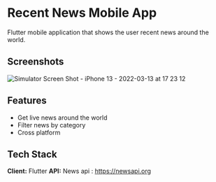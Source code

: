 
# Recent News Mobile App

Flutter mobile application that shows the user recent news around the world.



## Screenshots

![Simulator Screen Shot - iPhone 13 - 2022-03-13 at 17 23 12](https://user-images.githubusercontent.com/57450093/158083991-ac6af7fe-040f-46b2-8078-2d245092a22f.png)


## Features

- Get live news around the world
- Filter news by category
- Cross platform


## Tech Stack

**Client:** Flutter
**API:** News api : https://newsapi.org


